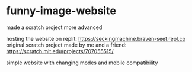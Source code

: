 # funny-image-website
made a scratch project more advanced

hosting the website on replit: https://seckingmachine.braven-seet.repl.co
original scratch project made by me and a friend: https://scratch.mit.edu/projects/707055515/

simple website with changing modes and mobile compatibility
